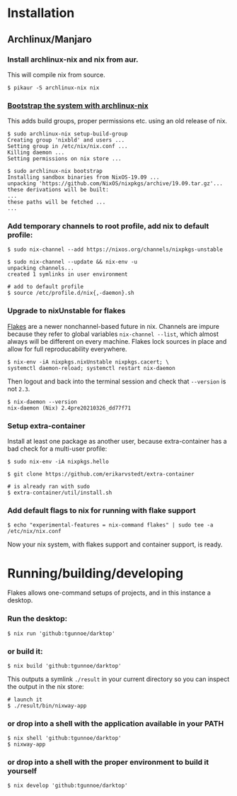 # Installation

## Archlinux/Manjaro

### Install archlinux-nix and nix from aur.
This will compile nix from source.
```
$ pikaur -S archlinux-nix nix
```

### [Bootstrap the system with archlinux-nix](https://wiki.archlinux.org/index.php/Nix#Installation_using_archlinux-nix)

This adds build groups, proper permissions etc. using an old release of nix.

```
$ sudo archlinux-nix setup-build-group
Creating group 'nixbld' and users ...
Setting group in /etc/nix/nix.conf ...
Killing daemon ...
Setting permissions on nix store ...

$ sudo archlinux-nix bootstrap
Installing sandbox binaries from NixOS-19.09 ...
unpacking 'https://github.com/NixOS/nixpkgs/archive/19.09.tar.gz'...
these derivations will be built:
...
these paths will be fetched ...
...
```


### Add temporary channels to root profile, add nix to default profile:
```
$ sudo nix-channel --add https://nixos.org/channels/nixpkgs-unstable

$ sudo nix-channel --update && nix-env -u
unpacking channels...
created 1 symlinks in user environment

# add to default profile
$ source /etc/profile.d/nix{,-daemon}.sh
```


### Upgrade to nixUnstable for flakes

[Flakes](https://nixos.wiki/wiki/Flakes) are a newer nonchannel-based future in
nix. Channels are impure because they refer to global variables `nix-channel --list`, which almost always will be different on every machine.
Flakes lock sources in place and allow for full reproducability everywhere.

```
$ nix-env -iA nixpkgs.nixUnstable nixpkgs.cacert; \
systemctl daemon-reload; systemctl restart nix-daemon
```

Then logout and back into the terminal session and check that `--version` is not `2.3`.
```
$ nix-daemon --version
nix-daemon (Nix) 2.4pre20210326_dd77f71
```


### Setup extra-container

Install at least one package as another user, because extra-container
has a bad check for a multi-user profile:

```
$ sudo nix-env -iA nixpkgs.hello

$ git clone https://github.com/erikarvstedt/extra-container

# is already ran with sudo
$ extra-container/util/install.sh
```

### Add default flags to nix for running with flake support
```
$ echo "experimental-features = nix-command flakes" | sudo tee -a /etc/nix/nix.conf
```

Now your nix system, with flakes support and container support, is ready.


# Running/building/developing

Flakes allows one-command setups of projects, and in this instance a desktop.

### Run the desktop:

```
$ nix run 'github:tgunnoe/darktop'
```


### or build it:

```
$ nix build 'github:tgunnoe/darktop'
```

This outputs a symlink `./result` in your current directory so you can inspect the output in the nix store:

```
# launch it
$ ./result/bin/nixway-app
```


### or drop into a shell with the application available in your PATH

```
$ nix shell 'github:tgunnoe/darktop'
$ nixway-app
```


### or drop into a shell with the proper environment to build it yourself

```
$ nix develop 'github:tgunnoe/darktop'
```

